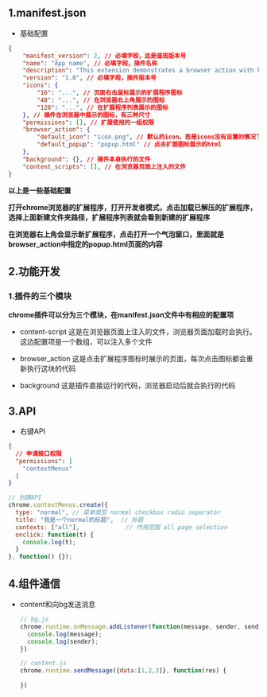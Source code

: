 ## 1.manifest.json

- 基础配置

```json
{
	"manifest_version": 2, // 必填字段，这是值班版本号
	"name": "App name", // 必填字段，插件名称
	"description": "This extension demonstrates a browser action with kittens.", // 插件描述
	"version": "1.0", // 必填字段，插件版本号
	"icons": {
		"16": "...", // 页面右击鼠标展示的扩展程序图标
		"48": "...", // 在浏览器右上角展示的图标
		"128": "...", // 在扩展程序列表展示的图标
	}, // 插件在浏览器中展示的图标，有三种尺寸
	"permissions": [], // 扩展使用的一组权限
	"browser_action": {
		"default_icon": "icon.png", // 默认的icon，若是icons没有设置的情况下
		"default_popup": "popup.html" // 点击扩展图标展示的html
	},
	"background": {}, // 插件本身执行的文件
	"content_scripts": [], // 在浏览器页面上注入的文件
}
```

**以上是一些基础配置**

**打开chrome浏览器的扩展程序，打开开发者模式，点击加载已解压的扩展程序，选择上面新建文件夹路径，扩展程序列表就会看到新建的扩展程序**

**在浏览器右上角会显示新扩展程序，点击打开一个气泡窗口，里面就是browser_action中指定的popup.html页面的内容**

## 2.功能开发

### 1.插件的三个模块

**chrome插件可以分为三个模块，在manifest.json文件中有相应的配置项**

- content-script
   这是在浏览器页面上注入的文件，浏览器页面加载时会执行。这边配置项是一个数组，可以注入多个文件

- browser_action
   这是点击扩展程序图标时展示的页面，每次点击图标都会重新执行这块的代码

- background
   这是插件直接运行的代码，浏览器启动后就会执行的代码

## 3.API

- 右键API

```json
{
  // 申请接口权限
  "permissions": [
    "contextMenus"
  ]
}
```

```js
// 创建API
chrome.contextMenus.create({
  type: "normal", // 菜单类型 normal checkbox radio separator
  title: "我是一个normal的标题",  // 标题
  contexts: ["all"],             // 作用范围 all page selection
  onclick: function(t) {
    console.log(t);
  }
}, function() {});
```

## 4.组件通信

- content和向bg发送消息

  ```js
  // bg.js
  chrome.runtime.onMessage.addListener(function(message, sender, sendResponse) {
  	console.log(message);
  	console.log(sender);
  })
  
  // content.js
  chrome.runtime.sendMessage({data:[1,2,3]}, function(res) {
  	
  })
  ```

  